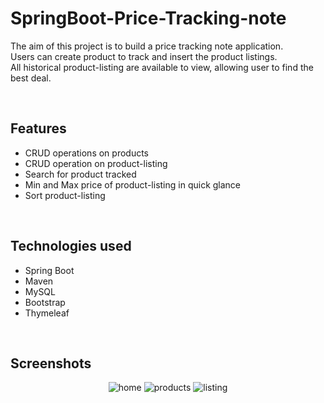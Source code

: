 # SpringBoot-Price-Tracking-note

The aim of this project is to build a price tracking note application. <br/>
Users can create product to track and insert the product listings.<br/>
All historical product-listing are available to view, allowing user to find the best deal.

<br/>

## Features
* CRUD operations on products
* CRUD operation on product-listing
* Search for product tracked
* Min and Max price of product-listing in quick glance
* Sort product-listing 

<br/>

## Technologies used
* Spring Boot
* Maven
* MySQL
* Bootstrap
* Thymeleaf

<br/>

## Screenshots

<div align="center">

![home](https://github.com/dude76vvv/SpringBoot-Price-Tracking-note/assets/131178280/b9c246f6-5d91-4194-b686-1f57c5ab2c7a)
![products](https://github.com/dude76vvv/SpringBoot-Price-Tracking-note/assets/131178280/0613eaa2-b757-4e30-a50d-76d28eebf9c7)
![listing](https://github.com/dude76vvv/SpringBoot-Price-Tracking-note/assets/131178280/53dcef98-d3fb-4c63-a9c2-be5aaba47477)

</div>














